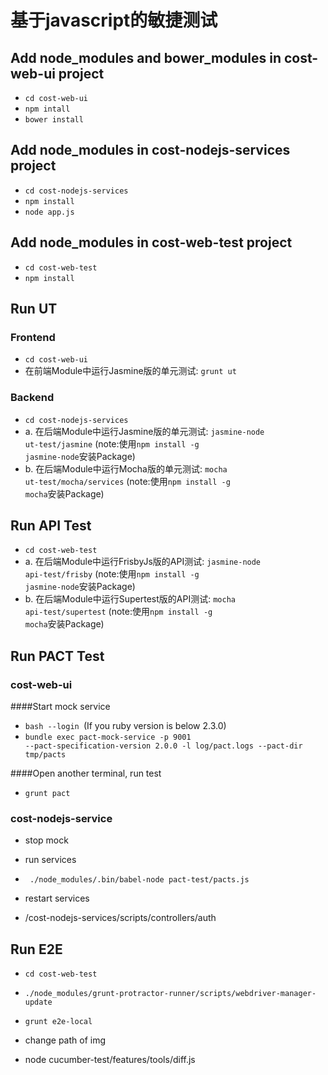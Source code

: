 # 基于javascript的敏捷测试

##  Add node_modules and bower_modules in cost-web-ui project
* <code>cd cost-web-ui</code>
* <code>npm intall</code>
* <code>bower install</code>

##  Add node_modules in cost-nodejs-services project
* <code>cd cost-nodejs-services</code>
* <code>npm install</code>
* <code>node app.js</code>

##  Add node_modules in cost-web-test project
* <code>cd cost-web-test</code>
* <code>npm install</code>

## Run UT
### Frontend
* <code>cd cost-web-ui</code>
* 在前端Module中运行Jasmine版的单元测试: <code>grunt ut</code>

### Backend
* <code>cd cost-nodejs-services</code>
* a. 在后端Module中运行Jasmine版的单元测试: <code>jasmine-node ut-test/jasmine</code>
  (note:使用<code>npm install -g jasmine-node</code>安装Package)
* b. 在后端Module中运行Mocha版的单元测试: <code>mocha ut-test/mocha/services</code>
  (note:使用<code>npm install -g mocha</code>安装Package)


## Run API Test
* <code>cd cost-web-test</code>
* a. 在后端Module中运行FrisbyJs版的API测试: <code>jasmine-node api-test/frisby</code>
  (note:使用<code>npm install -g jasmine-node</code>安装Package)
* b. 在后端Module中运行Supertest版的API测试: <code>mocha api-test/supertest</code>
  (note:使用<code>npm install -g mocha</code>安装Package)
 
  
## Run PACT Test
### cost-web-ui
####Start mock service 
* <code>bash --login </code>(If you ruby version is below 2.3.0)
* <code>bundle exec pact-mock-service -p 9001 --pact-specification-version 2.0.0 -l log/pact.logs --pact-dir tmp/pacts </code>

####Open another terminal, run test
* <code>grunt pact </code>

### cost-nodejs-service
* stop mock
* run services
* <code> ./node_modules/.bin/babel-node pact-test/pacts.js </code>

* restart services
* /cost-nodejs-services/scripts/controllers/auth

## Run E2E
* <code>cd cost-web-test</code>
* <code>./node_modules/grunt-protractor-runner/scripts/webdriver-manager-update </code>
* <code>grunt e2e-local</code>

* change path of img 
* node cucumber-test/features/tools/diff.js






